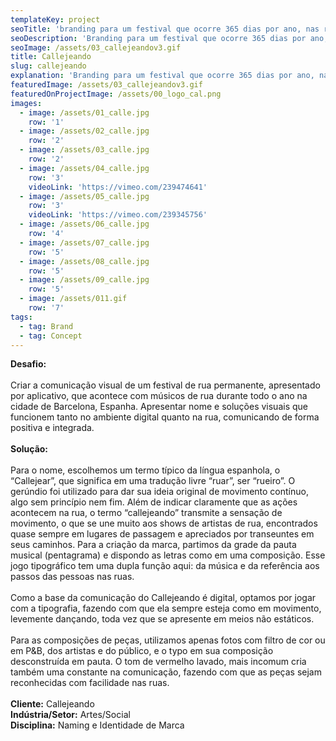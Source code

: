 ```yaml
---
templateKey: project
seoTitle: 'branding para um festival que ocorre 365 dias por ano, nas ruas de Barcelona.'
seoDescription: 'Branding para um festival que ocorre 365 dias por ano, nas ruas de Barcelona.'
seoImage: /assets/03_callejeandov3.gif
title: Callejeando
slug: callejeando
explanation: 'Branding para um festival que ocorre 365 dias por ano, nas ruas de Barcelona.'
featuredImage: /assets/03_callejeandov3.gif
featuredOnProjectImage: /assets/00_logo_cal.png
images:
  - image: /assets/01_calle.jpg
    row: '1'
  - image: /assets/02_calle.jpg
    row: '2'
  - image: /assets/03_calle.jpg
    row: '2'
  - image: /assets/04_calle.jpg
    row: '3'
    videoLink: 'https://vimeo.com/239474641'
  - image: /assets/05_calle.jpg
    row: '3'
    videoLink: 'https://vimeo.com/239345756'
  - image: /assets/06_calle.jpg
    row: '4'
  - image: /assets/07_calle.jpg
    row: '5'
  - image: /assets/08_calle.jpg
    row: '5'
  - image: /assets/09_calle.jpg
    row: '5'
  - image: /assets/011.gif
    row: '7'
tags:
  - tag: Brand
  - tag: Concept
---
```

**Desafio:**
<br><br>
Criar a comunicação visual de um festival de rua permanente, apresentado por aplicativo, que acontece com músicos de rua durante todo o ano na cidade de Barcelona, Espanha. Apresentar nome e soluções visuais que funcionem tanto no ambiente digital quanto na rua, comunicando de forma positiva e integrada.
<br><br>
**Solução:**
<br><br>
Para o nome, escolhemos um termo típico da língua espanhola, o “Callejear”, que significa em uma tradução livre “ruar”, ser “rueiro”. O gerúndio foi utilizado para dar sua ideia original de movimento contínuo, algo sem princípio nem fim. Além de indicar claramente que as ações acontecem na rua, o termo “callejeando” transmite a sensação de movimento, o que se une muito aos shows de artistas de rua, encontrados quase sempre em lugares de passagem e apreciados por transeuntes em seus caminhos.
Para a criação da marca, partimos da grade da pauta musical (pentagrama) e dispondo as letras como em uma composição. Esse jogo tipográfico tem uma dupla função aqui: da música e da referência aos passos das pessoas nas ruas.
<br><br>
Como a base da comunicação do Callejeando é digital, optamos por jogar com a tipografia, fazendo com que ela sempre esteja como em movimento, levemente dançando, toda vez que se apresente em meios não estáticos.
<br><br>
Para as composições de peças, utilizamos apenas fotos com filtro de cor ou em P&B, dos artistas e do público, e o typo em sua composição desconstruída em pauta. O tom de vermelho lavado, mais incomum cria também uma constante na comunicação, fazendo com que as peças sejam reconhecidas com facilidade nas ruas.
<br><br>
**Cliente:** 
Callejeando
<br>
**Indústria/Setor:** 
Artes/Social
<br>
**Disciplina:**
Naming e Identidade de Marca
<br><br><br><br>
